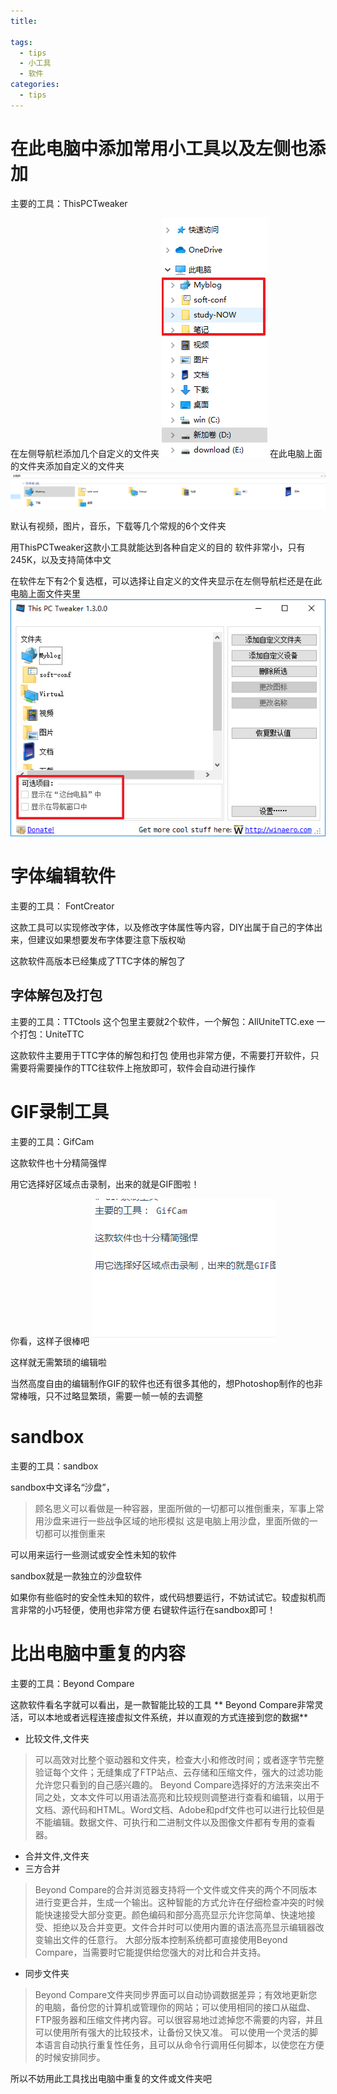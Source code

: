 ```yaml
---
title: 

tags:
  - tips
  - 小工具
  - 软件
categories: 
  - tips
---
```


# 在此电脑中添加常用小工具以及左侧也添加

主要的工具：ThisPCTweaker

在左侧导航栏添加几个自定义的文件夹
![左侧添加](https://raw.githubusercontent.com/zzzhbr/notebook-image/master/notebook/2019/09/22/1569147626705-1569147626733.png)
在此电脑上面的文件夹添加自定义的文件夹
![上面添加](https://raw.githubusercontent.com/zzzhbr/notebook-image/master/notebook/2019/09/22/1569147671902-1569147671905.png)

默认有视频，图片，音乐，下载等几个常规的6个文件夹

用ThisPCTweaker这款小工具就能达到各种自定义的目的
软件非常小，只有245K，以及支持简体中文


在软件左下有2个复选框，可以选择让自定义的文件夹显示在左侧导航栏还是在此电脑上面文件夹里
![可选](https://raw.githubusercontent.com/zzzhbr/notebook-image/master/notebook/2019/09/22/1569147870051-1569147870052.png)


# 字体编辑软件

主要的工具： FontCreator

这款工具可以实现修改字体，以及修改字体属性等内容，DIY出属于自己的字体出来，但建议如果想要发布字体要注意下版权呦

这款软件高版本已经集成了TTC字体的解包了

## 字体解包及打包

主要的工具：TTCtools
这个包里主要就2个软件，一个解包：AllUniteTTC.exe
一个打包：UniteTTC

这款软件主要用于TTC字体的解包和打包
使用也非常方便，不需要打开软件，只需要将需要操作的TTC往软件上拖放即可，软件会自动进行操作




# GIF录制工具

主要的工具：GifCam

这款软件也十分精简强悍

用它选择好区域点击录制，出来的就是GIF图啦！


你看，这样子很棒吧
 ![演示](https://raw.githubusercontent.com/zzzhbr/notebook-image/master/notebook/2019/09/22/GifCam%E6%BC%94%E7%A4%BA-1569148230023.gif)

这样就无需繁琐的编辑啦

当然高度自由的编辑制作GIF的软件也还有很多其他的，想Photoshop制作的也非常棒哦，只不过略显繁琐，需要一帧一帧的去调整

# sandbox

主要的工具：sandbox

sandbox中文译名“沙盘”，
> 顾名思义可以看做是一种容器，里面所做的一切都可以推倒重来，军事上常用沙盘来进行一些战争区域的地形模拟
这是电脑上用沙盘，里面所做的一切都可以推倒重来

可以用来运行一些测试或安全性未知的软件

sandbox就是一款独立的沙盘软件

如果你有些临时的安全性未知的软件，或代码想要运行，不妨试试它。较虚拟机而言非常的小巧轻便，使用也非常方便
右键软件运行在sandbox即可！

# 比出电脑中重复的内容

主要的工具：Beyond Compare

这款软件看名字就可以看出，是一款智能比较的工具
**
Beyond Compare非常灵活，可以本地或者远程连接虚拟文件系统，并以直观的方式连接到您的数据**

- 比较文件,文件夹
> 可以高效对比整个驱动器和文件夹，检查大小和修改时间；或者逐字节完整验证每个文件；无缝集成了FTP站点、云存储和压缩文件，强大的过滤功能允许您只看到的自己感兴趣的。
Beyond Compare选择好的方法来突出不同之处，文本文件可以用语法高亮和比较规则调整进行查看和编辑，以用于文档、源代码和HTML。Word文档、Adobe和pdf文件也可以进行比较但是不能编辑。数据文件、可执行和二进制文件以及图像文件都有专用的查看器。

- 合并文件,文件夹
- 三方合并
> Beyond Compare的合并浏览器支持将一个文件或文件夹的两个不同版本进行变更合并，生成一个输出。这种智能的方式允许在仔细检查冲突的时候能快速接受大部分变更。颜色编码和部分高亮显示允许您简单、快速地接受、拒绝以及合并变更。文件合并时可以使用内置的语法高亮显示编辑器改变输出文件的任意行。
大部分版本控制系统都可直接使用Beyond Compare，当需要时它能提供给您强大的对比和合并支持。

- 同步文件夹
> Beyond Compare文件夹同步界面可以自动协调数据差异；有效地更新您的电脑，备份您的计算机或管理你的网站；可以使用相同的接口从磁盘、FTP服务器和压缩文件拷内容。可以很容易地过滤掉您不需要的内容，并且可以使用所有强大的比较技术，让备份又快又准。
可以使用一个灵活的脚本语言自动执行重复性任务，且可以从命令行调用任何脚本，以使您在方便的时候安排同步。


所以不妨用此工具找出电脑中重复的文件或文件夹吧

